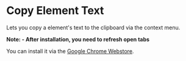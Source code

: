 Copy Element Text
=================

Lets you copy a element's text to the clipboard via the context menu.

**Note: - After installation, you need to refresh open tabs**

You can install it via the [Google Chrome Webstore][google_webstore_link].



[google_webstore_link]: https://chrome.google.com/webstore/detail/copy-element-text/loeniidbmeohdlmipbpkfmiogbcncibh?hl=en

